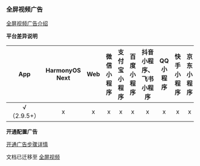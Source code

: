 ### 全屏视频广告

[全屏视频广告介绍](https://uniapp.dcloud.net.cn/uni-ad/ad-fullscreen-video.html)

**平台差异说明**

|App|HarmonyOS Next|Web|微信小程序|支付宝小程序|百度小程序|抖音小程序、飞书小程序|QQ小程序|快手小程序|京东小程序|小红书小程序|元服务|
|:-:|:-:|:-:|:-:|:-:|:-:|:-:|:-:|:-:|:-:|:-:|:-:|
|√（2.9.5+）|x|x|x|x|x|x|x|x|x|x|x|


**开通配置广告**

[开通广告步骤详情](https://uniapp.dcloud.net.cn/uni-ad/ad-open.html)

文档已迁移至 [全屏视频](https://uniapp.dcloud.net.cn/uni-ad/ad-fullscreen-video.html)
